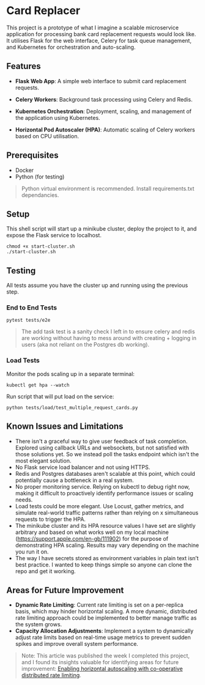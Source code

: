 # Card Replacer
This project is a prototype of what I imagine a scalable microservice application for processing bank card replacement requests would look like. It utilises Flask for the web interface, Celery for task queue management, and Kubernetes for orchestration and auto-scaling.

## Features

-  **Flask Web App**: A simple web interface to submit card replacement requests.

-  **Celery Workers**: Background task processing using Celery and Redis.

-  **Kubernetes Orchestration**: Deployment, scaling, and management of the application using Kubernetes.

-  **Horizontal Pod Autoscaler (HPA)**: Automatic scaling of Celery workers based on CPU utilisation.

  

## Prerequisites
- Docker
- Python (for testing)
> Python virtual environment is recommended. Install requirements.txt dependancies. 
## Setup

This shell script will start up a minikube cluster, deploy the project to it, and expose the Flask service to localhost.
```
chmod +x start-cluster.sh
./start-cluster.sh
```

## Testing
All tests assume you have the cluster up and running using the previous step.

### End to End Tests

```
pytest tests/e2e
```
> The add task test is a sanity check I left in to ensure celery and redis are working without having to mess around with creating + logging in users (aka not reliant on the Postgres db working).

### Load Tests
Monitor the pods scaling up in a separate terminal:
```
kubectl get hpa --watch
```
Run script that will put load on the service:
```
python tests/load/test_multiple_request_cards.py
```

## Known Issues and Limitations
- There isn't a graceful way to give user feedback of task completion. Explored using callback URLs and websockets, but not satisfied with those solutions yet. So we instead poll the tasks endpoint which isn't the most elegant solution.
- No Flask service load balancer and not using HTTPS.
- Redis and Postgres databases aren't scalable at this point, which could potentially cause a bottleneck in a real system.
- No proper monitoring service. Relying on kubectl to debug right now, making it difficult to proactively identify performance issues or scaling needs.
- Load tests could be more elegant. Use Locust, gather metrics, and simulate real-world traffic patterns rather than relying on x simultaneous requests to trigger the HPA.
- The minikube cluster and its HPA resource values I have set are slightly arbitrary and based on what works well on my local machine (https://support.apple.com/en-gb/111902) for the purpose of demonstrating HPA scaling. Results may vary depending on the machine you run it on.
- The way I have secrets stored as environment variables in plain text isn’t best practice. I wanted to keep things simple so anyone can clone the repo and get it working.

## Areas for Future Improvement
- **Dynamic Rate Limiting**: Current rate limiting is set on a per-replica basis, which may hinder horizontal scaling. A more dynamic, distributed rate limiting approach could be implemented to better manage traffic as the system grows.
- **Capacity Allocation Adjustments**: Implement a system to dynamically adjust rate limits based on real-time usage metrics to prevent sudden spikes and improve overall system performance.
> Note: This article was published the week I completed this project, and I found its insights valuable for identifying areas for future improvement: [Enabling horizontal autoscaling with co-operative distributed rate limiting](https://monzo.com/blog/distributed-rate-limiting).